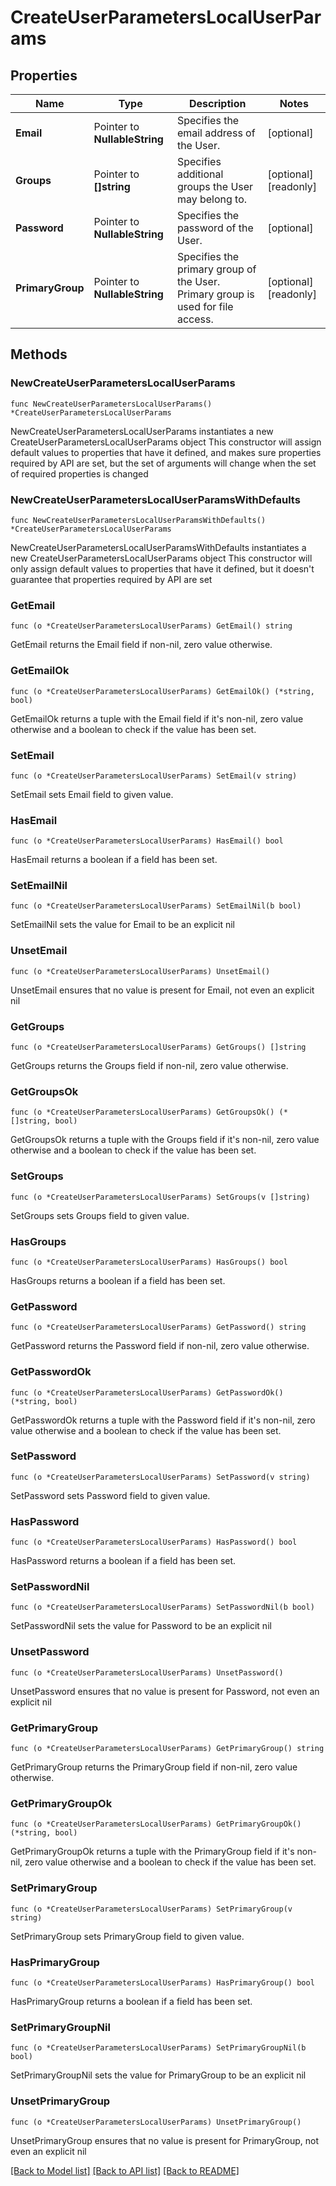 # CreateUserParametersLocalUserParams

## Properties

Name | Type | Description | Notes
------------ | ------------- | ------------- | -------------
**Email** | Pointer to **NullableString** | Specifies the email address of the User. | [optional] 
**Groups** | Pointer to **[]string** | Specifies additional groups the User may belong to. | [optional] [readonly] 
**Password** | Pointer to **NullableString** | Specifies the password of the User. | [optional] 
**PrimaryGroup** | Pointer to **NullableString** | Specifies the primary group of the User. Primary group is used for file access. | [optional] [readonly] 

## Methods

### NewCreateUserParametersLocalUserParams

`func NewCreateUserParametersLocalUserParams() *CreateUserParametersLocalUserParams`

NewCreateUserParametersLocalUserParams instantiates a new CreateUserParametersLocalUserParams object
This constructor will assign default values to properties that have it defined,
and makes sure properties required by API are set, but the set of arguments
will change when the set of required properties is changed

### NewCreateUserParametersLocalUserParamsWithDefaults

`func NewCreateUserParametersLocalUserParamsWithDefaults() *CreateUserParametersLocalUserParams`

NewCreateUserParametersLocalUserParamsWithDefaults instantiates a new CreateUserParametersLocalUserParams object
This constructor will only assign default values to properties that have it defined,
but it doesn't guarantee that properties required by API are set

### GetEmail

`func (o *CreateUserParametersLocalUserParams) GetEmail() string`

GetEmail returns the Email field if non-nil, zero value otherwise.

### GetEmailOk

`func (o *CreateUserParametersLocalUserParams) GetEmailOk() (*string, bool)`

GetEmailOk returns a tuple with the Email field if it's non-nil, zero value otherwise
and a boolean to check if the value has been set.

### SetEmail

`func (o *CreateUserParametersLocalUserParams) SetEmail(v string)`

SetEmail sets Email field to given value.

### HasEmail

`func (o *CreateUserParametersLocalUserParams) HasEmail() bool`

HasEmail returns a boolean if a field has been set.

### SetEmailNil

`func (o *CreateUserParametersLocalUserParams) SetEmailNil(b bool)`

 SetEmailNil sets the value for Email to be an explicit nil

### UnsetEmail
`func (o *CreateUserParametersLocalUserParams) UnsetEmail()`

UnsetEmail ensures that no value is present for Email, not even an explicit nil
### GetGroups

`func (o *CreateUserParametersLocalUserParams) GetGroups() []string`

GetGroups returns the Groups field if non-nil, zero value otherwise.

### GetGroupsOk

`func (o *CreateUserParametersLocalUserParams) GetGroupsOk() (*[]string, bool)`

GetGroupsOk returns a tuple with the Groups field if it's non-nil, zero value otherwise
and a boolean to check if the value has been set.

### SetGroups

`func (o *CreateUserParametersLocalUserParams) SetGroups(v []string)`

SetGroups sets Groups field to given value.

### HasGroups

`func (o *CreateUserParametersLocalUserParams) HasGroups() bool`

HasGroups returns a boolean if a field has been set.

### GetPassword

`func (o *CreateUserParametersLocalUserParams) GetPassword() string`

GetPassword returns the Password field if non-nil, zero value otherwise.

### GetPasswordOk

`func (o *CreateUserParametersLocalUserParams) GetPasswordOk() (*string, bool)`

GetPasswordOk returns a tuple with the Password field if it's non-nil, zero value otherwise
and a boolean to check if the value has been set.

### SetPassword

`func (o *CreateUserParametersLocalUserParams) SetPassword(v string)`

SetPassword sets Password field to given value.

### HasPassword

`func (o *CreateUserParametersLocalUserParams) HasPassword() bool`

HasPassword returns a boolean if a field has been set.

### SetPasswordNil

`func (o *CreateUserParametersLocalUserParams) SetPasswordNil(b bool)`

 SetPasswordNil sets the value for Password to be an explicit nil

### UnsetPassword
`func (o *CreateUserParametersLocalUserParams) UnsetPassword()`

UnsetPassword ensures that no value is present for Password, not even an explicit nil
### GetPrimaryGroup

`func (o *CreateUserParametersLocalUserParams) GetPrimaryGroup() string`

GetPrimaryGroup returns the PrimaryGroup field if non-nil, zero value otherwise.

### GetPrimaryGroupOk

`func (o *CreateUserParametersLocalUserParams) GetPrimaryGroupOk() (*string, bool)`

GetPrimaryGroupOk returns a tuple with the PrimaryGroup field if it's non-nil, zero value otherwise
and a boolean to check if the value has been set.

### SetPrimaryGroup

`func (o *CreateUserParametersLocalUserParams) SetPrimaryGroup(v string)`

SetPrimaryGroup sets PrimaryGroup field to given value.

### HasPrimaryGroup

`func (o *CreateUserParametersLocalUserParams) HasPrimaryGroup() bool`

HasPrimaryGroup returns a boolean if a field has been set.

### SetPrimaryGroupNil

`func (o *CreateUserParametersLocalUserParams) SetPrimaryGroupNil(b bool)`

 SetPrimaryGroupNil sets the value for PrimaryGroup to be an explicit nil

### UnsetPrimaryGroup
`func (o *CreateUserParametersLocalUserParams) UnsetPrimaryGroup()`

UnsetPrimaryGroup ensures that no value is present for PrimaryGroup, not even an explicit nil

[[Back to Model list]](../README.md#documentation-for-models) [[Back to API list]](../README.md#documentation-for-api-endpoints) [[Back to README]](../README.md)


